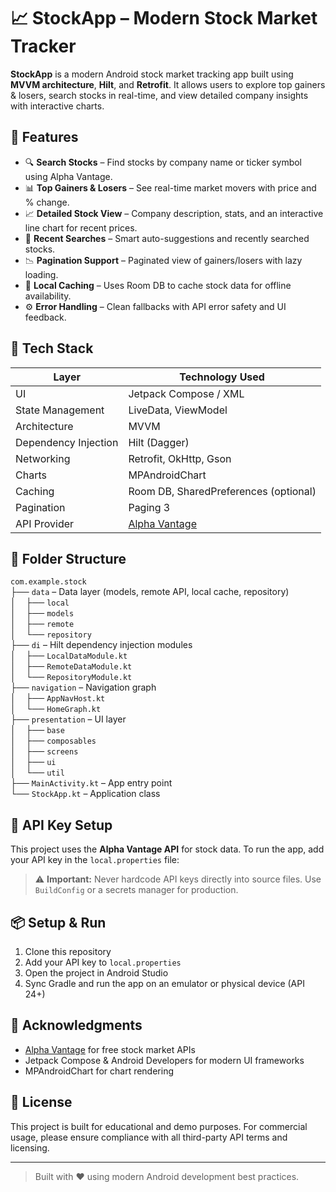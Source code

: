 # 📈 StockApp – Modern Stock Market Tracker

**StockApp** is a modern Android stock market tracking app built using **MVVM architecture**, **Hilt**, and **Retrofit**. It allows users to explore top gainers & losers, search stocks in real-time, and view detailed company insights with interactive charts.

## 🚀 Features

- 🔍 **Search Stocks** – Find stocks by company name or ticker symbol using Alpha Vantage.
- 📊 **Top Gainers & Losers** – See real-time market movers with price and % change.
- 📈 **Detailed Stock View** – Company description, stats, and an interactive line chart for recent prices.
- 🧾 **Recent Searches** – Smart auto-suggestions and recently searched stocks.
- 📉 **Pagination Support** – Paginated view of gainers/losers with lazy loading.
- 💾 **Local Caching** – Uses Room DB to cache stock data for offline availability.
- ⚙️ **Error Handling** – Clean fallbacks with API error safety and UI feedback.

## 🧰 Tech Stack

| Layer               | Technology Used                               |
|---------------------|-----------------------------------------------|
| UI                  | Jetpack Compose / XML                         |
| State Management    | LiveData, ViewModel                           |
| Architecture        | MVVM                                          |
| Dependency Injection| Hilt (Dagger)                                 |
| Networking          | Retrofit, OkHttp, Gson                        |
| Charts              | MPAndroidChart                                |
| Caching             | Room DB, SharedPreferences (optional)         |
| Pagination          | Paging 3                                      |
| API Provider        | [Alpha Vantage](https://www.alphavantage.co/) |

## 📁 Folder Structure

`com.example.stock`  
├── `data` – Data layer (models, remote API, local cache, repository)  
│&nbsp;&nbsp;&nbsp;&nbsp;├── `local`  
│&nbsp;&nbsp;&nbsp;&nbsp;├── `models`  
│&nbsp;&nbsp;&nbsp;&nbsp;├── `remote`  
│&nbsp;&nbsp;&nbsp;&nbsp;└── `repository`  
├── `di` – Hilt dependency injection modules  
│&nbsp;&nbsp;&nbsp;&nbsp;├── `LocalDataModule.kt`  
│&nbsp;&nbsp;&nbsp;&nbsp;├── `RemoteDataModule.kt`  
│&nbsp;&nbsp;&nbsp;&nbsp;└── `RepositoryModule.kt`  
├── `navigation` – Navigation graph  
│&nbsp;&nbsp;&nbsp;&nbsp;├── `AppNavHost.kt`  
│&nbsp;&nbsp;&nbsp;&nbsp;└── `HomeGraph.kt`  
├── `presentation` – UI layer  
│&nbsp;&nbsp;&nbsp;&nbsp;├── `base`  
│&nbsp;&nbsp;&nbsp;&nbsp;├── `composables`  
│&nbsp;&nbsp;&nbsp;&nbsp;├── `screens`  
│&nbsp;&nbsp;&nbsp;&nbsp;├── `ui`  
│&nbsp;&nbsp;&nbsp;&nbsp;└── `util`  
├── `MainActivity.kt` – App entry point  
└── `StockApp.kt` – Application class  

## 🔐 API Key Setup

This project uses the **Alpha Vantage API** for stock data. To run the app, add your API key in the `local.properties` file:


> ⚠️ **Important:** Never hardcode API keys directly into source files. Use `BuildConfig` or a secrets manager for production.

## 📦 Setup & Run

1. Clone this repository
2. Add your API key to `local.properties`
3. Open the project in Android Studio
4. Sync Gradle and run the app on an emulator or physical device (API 24+)


## 🙏 Acknowledgments

- [Alpha Vantage](https://www.alphavantage.co/) for free stock market APIs
- Jetpack Compose & Android Developers for modern UI frameworks
- MPAndroidChart for chart rendering

## 📄 License

This project is built for educational and demo purposes. For commercial usage, please ensure compliance with all third-party API terms and licensing.

---

> Built with ❤️ using modern Android development best practices.
